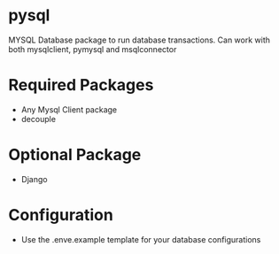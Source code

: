 # pysql
MYSQL Database package to run database transactions. Can work with both mysqlclient, pymysql and msqlconnector
# Required Packages
- Any Mysql Client package
- decouple
# Optional Package
- Django
# Configuration
- Use the .enve.example template for your database configurations
